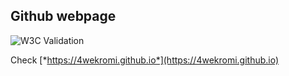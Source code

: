 ## Github webpage
![W3C Validation](https://img.shields.io/w3c-validation/html?targetUrl=https%3A%2F%2F4wekromi.github.io)

Check [*https://4wekromi.github.io*](https://4wekromi.github.io)


